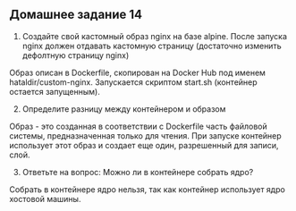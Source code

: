 ## Домашнее задание 14

1. Создайте свой кастомный образ nginx на базе alpine. После запуска nginx должен отдавать кастомную страницу (достаточно изменить дефолтную страницу nginx)

Образ описан в Dockerfile, скопирован на Docker Hub под именем hataldir/custom-nginx. Запускается скриптом start.sh (контейнер остается запущенным).

2. Определите разницу между контейнером и образом

Образ - это созданная в соответствии с Dockerfile часть файловой системы, предназначенная только для чтения. При запуске контейнер использует этот образ и создает еще один, разрешенный для записи, слой.

3. Ответьте на вопрос: Можно ли в контейнере собрать ядро?

Собрать в контейнере ядро нельзя, так как контейнер использует ядро хостовой машины.